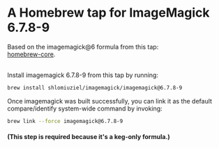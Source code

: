 # A Homebrew tap for ImageMagick 6.7.8-9
Based on the imagemagick@6 formula from this tap:  
[homebrew-core](https://github.com/Homebrew/homebrew-core/blob/master/Formula/imagemagick@6.rb).

<br/>Install imagemagick 6.7.8-9 from this tap by running:
```bash
brew install shlomiuziel/imagemagick/imagemagick@6.7.8-9
```

Once imagemagick was built successfully, you can link it as the default compare/identify system-wide command by invoking:

```bash
brew link --force imagemagick@6.7.8-9
```

#### (This step is required because it's a keg-only formula.)
